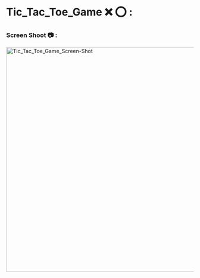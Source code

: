 # Tic_Tac_Toe_Game ❌ ⭕️ :

### Screen Shoot 📷 :


<img width="603" alt="Tic_Tac_Toe_Game_Screen-Shot" src="https://github.com/moadhamousti/Tic_Tac_Toe-Game/assets/118165767/784b69b5-5379-45bc-95e6-d0729f7b44f2">
